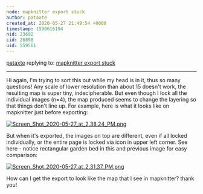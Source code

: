 ```yaml
---
node: mapknitter export stuck
author: pataxte
created_at: 2020-05-27 21:49:54 +0000
timestamp: 1590616194
nid: 23692
cid: 26898
uid: 559561
---
```




[pataxte](../profile/pataxte) replying to: [mapknitter export stuck](../notes/pataxte/05-24-2020/mapknitter-export-stuck)

----
Hi again,
I'm trying to sort this out while my head is in it, thus so many questions!
Any scale of lower resolution than about 15 doesn't work, the resulting map is super tiny, indecipherable.
But even though I lock all the individual images (n=4), the map produced seems to change the layering so that things don't line up.
For example, here is what it looks like on mapknitter just before exporting:

[![Screen_Shot_2020-05-27_at_2.38.24_PM.png](/i/39558)](/i/39558?s=o)

 But when it's exported, the images on top are different, even if all locked individually, or the entire page is locked via icon in upper left corner. See here - notice rectangular garden bed in this and previous image for easy comparison:

[![Screen_Shot_2020-05-27_at_2.31.37_PM.png](/i/39559)](/i/39559?s=o)

How can I get the export to look like the map that I see in mapknitter?
thank you!
